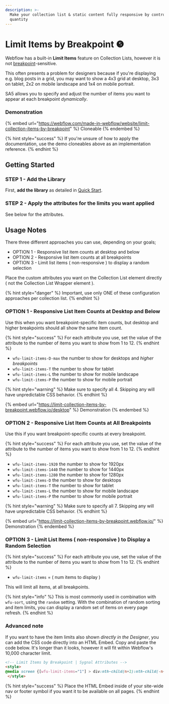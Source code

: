 ```yaml
---
description: >-
  Make your collection list & static content fully responsive by controlling the
  quantity
---
```


# Limit Items by Breakpoint ❺

Webflow has a built-in **Limit Items** feature on Collection Lists, however it is not [breakpoint](https://university.webflow.com/lesson/intro-to-breakpoints)-sensitive.&#x20;

This often presents a problem for designers because if you're displaying e.g. blog posts in a grid, you may want to show a 4x3 grid at desktop, 3x3 on tablet, 2x2 on mobile landscape and 1x4 on mobile portrait.&#x20;

SA5 allows you to specify and adjust the number of items you want to appear at each breakpoint _dynamically_.&#x20;

### Demonstration

{% embed url="https://webflow.com/made-in-webflow/website/limit-collection-items-by-breakpoint" %}
Cloneable
{% endembed %}

{% hint style="success" %}
If you're unsure of how to apply the documentation, use the demo cloneables above as an implementation reference.&#x20;
{% endhint %}

## Getting Started <a href="#getting-started-nocode" id="getting-started-nocode"></a>

### STEP 1 - Add the Library <a href="#step-1---add-the-library" id="step-1---add-the-library"></a>

First, **add the library** as detailed in [Quick Start](../quick-start.md).&#x20;

### STEP 2 - Apply the attributes for the limits you want applied <a href="#step-2---apply-the-attributes-for-the-limits-you-want-applied" id="step-2---apply-the-attributes-for-the-limits-you-want-applied"></a>

See below for the attributes.&#x20;

## Usage Notes <a href="#usage-notes" id="usage-notes"></a>

There three different approaches you can use, depending on your goals;&#x20;

* OPTION 1 - Responsive list item counts at desktop and below&#x20;
* OPTION 2 - Responsive list item counts at all breakpoints&#x20;
* OPTION 3 - Limit list items ( non-responsive ) to display a random selection&#x20;

Place the custom attributes you want on the Collection List element directly ( not the Collection List Wrapper element ).&#x20;

{% hint style="danger" %}
Important, use only ONE of these configuration approaches per collection list.
{% endhint %}

### OPTION 1 - Responsive List Item Counts at Desktop and Below <a href="#or-use-the-breakpoint-variations" id="or-use-the-breakpoint-variations"></a>

Use this when you want breakpoint-specific item counts, but desktop and higher breakpoints should all show the same item count.&#x20;

{% hint style="success" %}
For each attribute you use, set the value of the attribute to the number of items you want to show from 1 to 12.&#x20;
{% endhint %}

* `wfu-limit-items-D-max` the number to show for desktops and _higher breakpoints_
* `wfu-limit-items-T` the number to show for tablet
* `wfu-limit-items-L` the number to show for mobile landscape
* `wfu-limit-items-P` the number to show for mobile portrait

{% hint style="warning" %}
Make sure to specify all 4. Skipping any will have unpredictable CSS behavior.
{% endhint %}

{% embed url="https://limit-collection-items-by-breakpoint.webflow.io/desktop" %}
Demonstration
{% endembed %}

### OPTION 2 - Responsive List Item Counts at All Breakpoints <a href="#or-use-the-breakpoint-variations" id="or-use-the-breakpoint-variations"></a>

Use this if you want breakpoint-specific counts at every breakpoint. &#x20;

{% hint style="success" %}
For each attribute you use, set the value of the attribute to the number of items you want to show from 1 to 12.&#x20;
{% endhint %}

* `wfu-limit-items-1920` the number to show for 1920px
* `wfu-limit-items-1440` the number to show for 1440px
* `wfu-limit-items-1280` the number to show for 1280px
* `wfu-limit-items-D` the number to show for desktops
* `wfu-limit-items-T` the number to show for tablet
* `wfu-limit-items-L` the number to show for mobile landscape
* `wfu-limit-items-P` the number to show for mobile portrait

{% hint style="warning" %}
Make sure to specify all 7. Skipping any will have unpredictable CSS behavior.
{% endhint %}

{% embed url="https://limit-collection-items-by-breakpoint.webflow.io/" %}
Demonstration
{% endembed %}

### OPTION 3 - Limit List Items ( non-responsive ) to Display a Random Selection <a href="#wfu-limit-items-attribute" id="wfu-limit-items-attribute"></a>

{% hint style="success" %}
For each attribute you use, set the value of the attribute to the number of items you want to show from 1 to 12.&#x20;
{% endhint %}

* `wfu-limit-items` = ( num items to display )&#x20;

This will limit all items, at all breakpoints.&#x20;

{% hint style="info" %}
This is most commonly used in combination with `wfu-sort`, using the `random` setting. With the combination of random sorting and item limits, you can display a random set of items on every page refresh.
{% endhint %}

### Advanced note <a href="#advanced-note" id="advanced-note"></a>

If you want to have the item limits also shown _directly in the Designer_, you can add the CSS code directly into an HTML Embed. Copy and paste the code below. It's longer than it looks, however it will fit within Webflow's 10,000 character limit.

```html
<!-- Limit Items by Breakpoint | Sygnal Attributes -->
<style>
@media screen {[wfu-limit-items="1"] > div:nth-child(n+2):nth-child(-n+1000) {display: none;}[wfu-limit-items="2"] > div:nth-child(n+3):nth-child(-n+1000) {display: none;}[wfu-limit-items="3"] > div:nth-child(n+4):nth-child(-n+1000) {display: none;}[wfu-limit-items="4"] > div:nth-child(n+5):nth-child(-n+1000) {display: none;}[wfu-limit-items="5"] > div:nth-child(n+6):nth-child(-n+1000) {display: none;}[wfu-limit-items="6"] > div:nth-child(n+7):nth-child(-n+1000) {display: none;}[wfu-limit-items="7"] > div:nth-child(n+8):nth-child(-n+1000) {display: none;}[wfu-limit-items="8"] > div:nth-child(n+9):nth-child(-n+1000) {display: none;}[wfu-limit-items="9"] > div:nth-child(n+10):nth-child(-n+1000) {display: none;}[wfu-limit-items="10"] > div:nth-child(n+11):nth-child(-n+1000) {display: none;}[wfu-limit-items="11"] > div:nth-child(n+12):nth-child(-n+1000) {display: none;}[wfu-limit-items="12"] > div:nth-child(n+13):nth-child(-n+1000) {display: none;}}@media screen and (min-width: 1920px) {[wfu-limit-items-1920="1"] > div:nth-child(n+2):nth-child(-n+1000) {display: none;}[wfu-limit-items-1920="2"] > div:nth-child(n+3):nth-child(-n+1000) {display: none;}[wfu-limit-items-1920="3"] > div:nth-child(n+4):nth-child(-n+1000) {display: none;}[wfu-limit-items-1920="4"] > div:nth-child(n+5):nth-child(-n+1000) {display: none;}[wfu-limit-items-1920="5"] > div:nth-child(n+6):nth-child(-n+1000) {display: none;}[wfu-limit-items-1920="6"] > div:nth-child(n+7):nth-child(-n+1000) {display: none;}[wfu-limit-items-1920="7"] > div:nth-child(n+8):nth-child(-n+1000) {display: none;}[wfu-limit-items-1920="8"] > div:nth-child(n+9):nth-child(-n+1000) {display: none;}[wfu-limit-items-1920="9"] > div:nth-child(n+10):nth-child(-n+1000) {display: none;}[wfu-limit-items-1920="10"] > div:nth-child(n+11):nth-child(-n+1000) {display: none;}[wfu-limit-items-1920="11"] > div:nth-child(n+12):nth-child(-n+1000) {display: none;}[wfu-limit-items-1920="12"] > div:nth-child(n+13):nth-child(-n+1000) {display: none;}}@media screen and (min-width: 1440px) and (max-width: 1919px) {[wfu-limit-items-1440="1"] > div:nth-child(n+2):nth-child(-n+1000) {display: none;}[wfu-limit-items-1440="2"] > div:nth-child(n+3):nth-child(-n+1000) {display: none;}[wfu-limit-items-1440="3"] > div:nth-child(n+4):nth-child(-n+1000) {display: none;}[wfu-limit-items-1440="4"] > div:nth-child(n+5):nth-child(-n+1000) {display: none;}[wfu-limit-items-1440="5"] > div:nth-child(n+6):nth-child(-n+1000) {display: none;}[wfu-limit-items-1440="6"] > div:nth-child(n+7):nth-child(-n+1000) {display: none;}[wfu-limit-items-1440="7"] > div:nth-child(n+8):nth-child(-n+1000) {display: none;}[wfu-limit-items-1440="8"] > div:nth-child(n+9):nth-child(-n+1000) {display: none;}[wfu-limit-items-1440="9"] > div:nth-child(n+10):nth-child(-n+1000) {display: none;}[wfu-limit-items-1440="10"] > div:nth-child(n+11):nth-child(-n+1000) {display: none;}[wfu-limit-items-1440="11"] > div:nth-child(n+12):nth-child(-n+1000) {display: none;}[wfu-limit-items-1440="12"] > div:nth-child(n+13):nth-child(-n+1000) {display: none;}}@media screen and (min-width: 1280px) and (max-width: 1439px) {[wfu-limit-items-1280="1"] > div:nth-child(n+2):nth-child(-n+1000) {display: none;}[wfu-limit-items-1280="2"] > div:nth-child(n+3):nth-child(-n+1000) {display: none;}[wfu-limit-items-1280="3"] > div:nth-child(n+4):nth-child(-n+1000) {display: none;}[wfu-limit-items-1280="4"] > div:nth-child(n+5):nth-child(-n+1000) {display: none;}[wfu-limit-items-1280="5"] > div:nth-child(n+6):nth-child(-n+1000) {display: none;}[wfu-limit-items-1280="6"] > div:nth-child(n+7):nth-child(-n+1000) {display: none;}[wfu-limit-items-1280="7"] > div:nth-child(n+8):nth-child(-n+1000) {display: none;}[wfu-limit-items-1280="8"] > div:nth-child(n+9):nth-child(-n+1000) {display: none;}[wfu-limit-items-1280="9"] > div:nth-child(n+10):nth-child(-n+1000) {display: none;}[wfu-limit-items-1280="10"] > div:nth-child(n+11):nth-child(-n+1000) {display: none;}[wfu-limit-items-1280="11"] > div:nth-child(n+12):nth-child(-n+1000) {display: none;}[wfu-limit-items-1280="12"] > div:nth-child(n+13):nth-child(-n+1000) {display: none;}}@media screen and (min-width: 992px) {[wfu-limit-items-d-max="1"] > div:nth-child(n+2):nth-child(-n+1000) {display: none;}[wfu-limit-items-d-max="2"] > div:nth-child(n+3):nth-child(-n+1000) {display: none;}[wfu-limit-items-d-max="3"] > div:nth-child(n+4):nth-child(-n+1000) {display: none;}[wfu-limit-items-d-max="4"] > div:nth-child(n+5):nth-child(-n+1000) {display: none;}[wfu-limit-items-d-max="5"] > div:nth-child(n+6):nth-child(-n+1000) {display: none;}[wfu-limit-items-d-max="6"] > div:nth-child(n+7):nth-child(-n+1000) {display: none;}[wfu-limit-items-d-max="7"] > div:nth-child(n+8):nth-child(-n+1000) {display: none;}[wfu-limit-items-d-max="8"] > div:nth-child(n+9):nth-child(-n+1000) {display: none;}[wfu-limit-items-d-max="9"] > div:nth-child(n+10):nth-child(-n+1000) {display: none;}[wfu-limit-items-d-max="10"] > div:nth-child(n+11):nth-child(-n+1000) {display: none;}[wfu-limit-items-d-max="11"] > div:nth-child(n+12):nth-child(-n+1000) {display: none;}[wfu-limit-items-d-max="12"] > div:nth-child(n+13):nth-child(-n+1000) {display: none;}}@media screen and (min-width: 992px) and (max-width: 1279px) {[wfu-limit-items-d="1"] > div:nth-child(n+2):nth-child(-n+1000) {display: none;}[wfu-limit-items-d="2"] > div:nth-child(n+3):nth-child(-n+1000) {display: none;}[wfu-limit-items-d="3"] > div:nth-child(n+4):nth-child(-n+1000) {display: none;}[wfu-limit-items-d="4"] > div:nth-child(n+5):nth-child(-n+1000) {display: none;}[wfu-limit-items-d="5"] > div:nth-child(n+6):nth-child(-n+1000) {display: none;}[wfu-limit-items-d="6"] > div:nth-child(n+7):nth-child(-n+1000) {display: none;}[wfu-limit-items-d="7"] > div:nth-child(n+8):nth-child(-n+1000) {display: none;}[wfu-limit-items-d="8"] > div:nth-child(n+9):nth-child(-n+1000) {display: none;}[wfu-limit-items-d="9"] > div:nth-child(n+10):nth-child(-n+1000) {display: none;}[wfu-limit-items-d="10"] > div:nth-child(n+11):nth-child(-n+1000) {display: none;}[wfu-limit-items-d="11"] > div:nth-child(n+12):nth-child(-n+1000) {display: none;}[wfu-limit-items-d="12"] > div:nth-child(n+13):nth-child(-n+1000) {display: none;}}@media screen and (min-width: 768px) and (max-width: 991px) {[wfu-limit-items-t="1"] > div:nth-child(n+2):nth-child(-n+1000) {display: none;}[wfu-limit-items-t="2"] > div:nth-child(n+3):nth-child(-n+1000) {display: none;}[wfu-limit-items-t="3"] > div:nth-child(n+4):nth-child(-n+1000) {display: none;}[wfu-limit-items-t="4"] > div:nth-child(n+5):nth-child(-n+1000) {display: none;}[wfu-limit-items-t="5"] > div:nth-child(n+6):nth-child(-n+1000) {display: none;}[wfu-limit-items-t="6"] > div:nth-child(n+7):nth-child(-n+1000) {display: none;}[wfu-limit-items-t="7"] > div:nth-child(n+8):nth-child(-n+1000) {display: none;}[wfu-limit-items-t="8"] > div:nth-child(n+9):nth-child(-n+1000) {display: none;}[wfu-limit-items-t="9"] > div:nth-child(n+10):nth-child(-n+1000) {display: none;}[wfu-limit-items-t="10"] > div:nth-child(n+11):nth-child(-n+1000) {display: none;}[wfu-limit-items-t="11"] > div:nth-child(n+12):nth-child(-n+1000) {display: none;}[wfu-limit-items-t="12"] > div:nth-child(n+13):nth-child(-n+1000) {display: none;}}@media screen and (min-width: 480px) and (max-width: 767px) {[wfu-limit-items-l="1"] > div:nth-child(n+2):nth-child(-n+1000) {display: none;}[wfu-limit-items-l="2"] > div:nth-child(n+3):nth-child(-n+1000) {display: none;}[wfu-limit-items-l="3"] > div:nth-child(n+4):nth-child(-n+1000) {display: none;}[wfu-limit-items-l="4"] > div:nth-child(n+5):nth-child(-n+1000) {display: none;}[wfu-limit-items-l="5"] > div:nth-child(n+6):nth-child(-n+1000) {display: none;}[wfu-limit-items-l="6"] > div:nth-child(n+7):nth-child(-n+1000) {display: none;}[wfu-limit-items-l="7"] > div:nth-child(n+8):nth-child(-n+1000) {display: none;}[wfu-limit-items-l="8"] > div:nth-child(n+9):nth-child(-n+1000) {display: none;}[wfu-limit-items-l="9"] > div:nth-child(n+10):nth-child(-n+1000) {display: none;}[wfu-limit-items-l="10"] > div:nth-child(n+11):nth-child(-n+1000) {display: none;}[wfu-limit-items-l="11"] > div:nth-child(n+12):nth-child(-n+1000) {display: none;}[wfu-limit-items-l="12"] > div:nth-child(n+13):nth-child(-n+1000) {display: none;}}@media screen and (max-width: 479px) {[wfu-limit-items-p="1"] > div:nth-child(n+2):nth-child(-n+1000) {display: none;}[wfu-limit-items-p="2"] > div:nth-child(n+3):nth-child(-n+1000) {display: none;}[wfu-limit-items-p="3"] > div:nth-child(n+4):nth-child(-n+1000) {display: none;}[wfu-limit-items-p="4"] > div:nth-child(n+5):nth-child(-n+1000) {display: none;}[wfu-limit-items-p="5"] > div:nth-child(n+6):nth-child(-n+1000) {display: none;}[wfu-limit-items-p="6"] > div:nth-child(n+7):nth-child(-n+1000) {display: none;}[wfu-limit-items-p="7"] > div:nth-child(n+8):nth-child(-n+1000) {display: none;}[wfu-limit-items-p="8"] > div:nth-child(n+9):nth-child(-n+1000) {display: none;}[wfu-limit-items-p="9"] > div:nth-child(n+10):nth-child(-n+1000) {display: none;}[wfu-limit-items-p="10"] > div:nth-child(n+11):nth-child(-n+1000) {display: none;}[wfu-limit-items-p="11"] > div:nth-child(n+12):nth-child(-n+1000) {display: none;}[wfu-limit-items-p="12"] > div:nth-child(n+13):nth-child(-n+1000) {display: none;}}
 </style>
```

{% hint style="success" %}
Place the HTML Embed inside of your site-wide nav or footer symbol if you want it to be available on all pages.&#x20;
{% endhint %}



